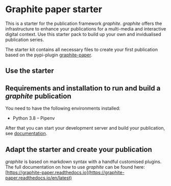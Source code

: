 # Graphite paper starter

This is a starter for the publication framework *graphite*. 
*graphite* offers the infrastructure to enhance your publications for a multi-media and interactive digital context. 
Use this starter pack to build up your own and invidualised publication series.

The starter kit contains all necessary files to create your first publication based on the pypi-plugin [graphite-paper](https://pypi.org/project/graphite-paper/).

## Use the starter


## Requirements and installation to run and build a *graphite* publication

You need to have the following environments installed:

- Python 3.8
– Pipenv

After that you can start your development server and build your publication, see [documentation](https://graphite-paper.readthedocs.io/en/latest).

## Adapt the starter and create your publication

*graphite* is based on markdown syntax with a handful customised plugins.
The full documentation on how to use *graphite* can be found here:
[https://graphite-paper.readthedocs.io](https://graphite-paper.readthedocs.io/en/latest)


